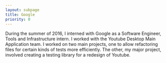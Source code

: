 ```yaml
---
layout: subpage
title: Google
priority: 0
---
```


During the summer of 2016, I interned with Google as a Software Engineer, Tools
and Infrastructure intern. I worked with the Youtube Desktop Main Application
team. I worked on two main projects, one to allow refactoring files for certain
kinds of tests more efficiently. The other, my major project, involved creating
a testing library for a redesign of Youtube.
